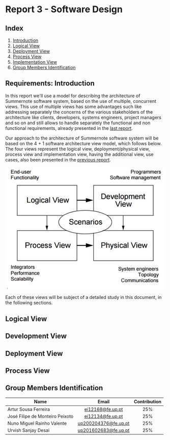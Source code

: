 # Report 3 - Software Design 
## Index
1. [Introduction](#Introduction)
2. [Logical View](#LogicalView)
3. [Deployment View](#DeploymentView)
4. [Process View](#ProcessView)
5. [Implementation View](#ImplementationView)
6. [Group Members Identification](#Group)

<a name="Introduction"> </a>
## Requirements: Introduction

In this report we'll use a model for describing the architecture of Summernote software system, based on the use of multiple, concurrent views. This use of multiple views has some advantages such like addressing separately the concerns of the various stakeholders of the architecture like clients, developers, systems engineers, project managers and so on and still allows to handle separately the functional and non functional requirements, already presented in the [last report](ESOF-docs/Report-2.md/#SpecificReq).

Our approach to the architecture of Summernote software system will be based on the 4 + 1 software architecture view model, which follows below. The four views represent the logical view, deployment/physical view, process view and implementation view, having the additional view, use cases, also been presented in the [previous report](ESOF-docs/Report-2.md/#UseCases).

![4+1 view model](resources/view4+1.jpg?raw=true "4+1 View Model of Software Architecture")

Each of these views will be subject of a detailed study in this document, in the following sections.

<a name="LogicView"> </a>
## Logical View

<a name="DevelopmentView"> </a>
## Development View

<a name="DeploymentView"> </a>
## Deployment View

<a name="ProcessView"> </a>
## Process View

<a name="Group"> </a>
## Group Members Identification 

|               Name              |         Email        | Contribution |
|---------------------------------|:--------------------:|:------------:|
| Artur Sousa Ferreira            | ei12168@fe.up.pt     |      25%     |
| José Filipe de Monteiro Peixoto | ei12134@fe.up.pt     |      25%     |
| Nuno Miguel Rainho Valente      | up200204376@fe.up.pt |      25%     |
| Urvish Sanjay Desai                    | up201602683@fe.up.pt |      25%     |

